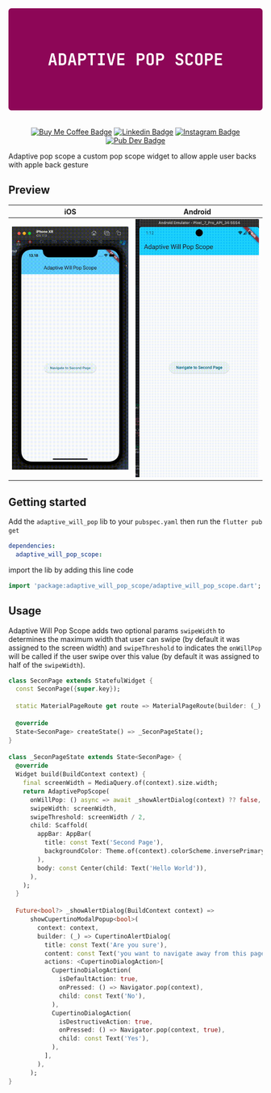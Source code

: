  <div align="center">
    <img  src="https://raw.githubusercontent.com/abdur-rohman/Adaptive-Pop-Scope/main/assets/adaptive-pop-scope.png"/>
 </div>
 </br>

<div align="center">

[![Buy Me Coffee Badge](https://img.shields.io/badge/-Buy_Me_a_Coffee-FFDD00?style=for-the-badge&logo=buymeacoffee&logoColor=535353)](https://www.buymeacoffee.com/abdurrohmaj)
[![Linkedin Badge](https://img.shields.io/badge/linkedin-0a66c2?style=for-the-badge&logo=linkedin&logoColor=ffffff)](https://www.linkedin.com/in/abdur-rohman-dev/)
[![Instagram Badge](https://img.shields.io/badge/instagram-F3F3F3?style=for-the-badge&logo=instagram&logoColor=d62976)](https://www.instagram.com/abdur_rohman.dev/)
[![Pub Dev Badge](https://img.shields.io/badge/Pub-1.0.1-42A5F5?style=for-the-badge&logo=flutter)](https://pub.dev/packages/adaptive_pop_scope)

</div>

Adaptive pop scope a custom pop scope widget to allow apple user backs with apple back gesture

## Preview

| iOS                                                                                                | Android                                                                                                |
| -------------------------------------------------------------------------------------------------- | ------------------------------------------------------------------------------------------------------ |
| <img src="https://raw.githubusercontent.com/abdur-rohman/Adaptive-Pop-Scope/main/assets/ios.gif"/> | <img src="https://raw.githubusercontent.com/abdur-rohman/Adaptive-Pop-Scope/main/assets/android.gif"/> |

## Getting started

Add the `adaptive_will_pop` lib to your `pubspec.yaml` then run the `flutter pub get`

```yaml
dependencies:
  adaptive_will_pop_scope:
```

import the lib by adding this line code

```dart
import 'package:adaptive_will_pop_scope/adaptive_will_pop_scope.dart';
```

## Usage

Adaptive Will Pop Scope adds two optional params `swipeWidth` to determines the maximum width that user can swipe (by default it was assigned to the screen width) and `swipeThreshold` to indicates the `onWillPop` will be called if the user swipe over this value (by default it was assigned to half of the `swipeWidth`).

```dart
class SeconPage extends StatefulWidget {
  const SeconPage({super.key});

  static MaterialPageRoute get route => MaterialPageRoute(builder: (_) => const SeconPage());

  @override
  State<SeconPage> createState() => _SeconPageState();
}

class _SeconPageState extends State<SeconPage> {
  @override
  Widget build(BuildContext context) {
    final screenWidth = MediaQuery.of(context).size.width;
    return AdaptivePopScope(
      onWillPop: () async => await _showAlertDialog(context) ?? false,
      swipeWidth: screenWidth,
      swipeThreshold: screenWidth / 2,
      child: Scaffold(
        appBar: AppBar(
          title: const Text('Second Page'),
          backgroundColor: Theme.of(context).colorScheme.inversePrimary,
        ),
        body: const Center(child: Text('Hello World')),
      ),
    );
  }

  Future<bool?> _showAlertDialog(BuildContext context) =>
      showCupertinoModalPopup<bool>(
        context: context,
        builder: (_) => CupertinoAlertDialog(
          title: const Text('Are you sure'),
          content: const Text('you want to navigate away from this page?'),
          actions: <CupertinoDialogAction>[
            CupertinoDialogAction(
              isDefaultAction: true,
              onPressed: () => Navigator.pop(context),
              child: const Text('No'),
            ),
            CupertinoDialogAction(
              isDestructiveAction: true,
              onPressed: () => Navigator.pop(context, true),
              child: const Text('Yes'),
            ),
          ],
        ),
      );
}
```
